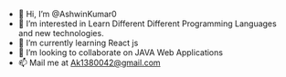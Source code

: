 - 👋 Hi, I’m @AshwinKumar0
- 👀 I’m interested in Learn Different Different Programming Languages and new technologies.
- 🌱 I’m currently learning React js
- 💞️ I’m looking to collaborate on JAVA Web Applications
- 📫 Mail me at Ak1380042@gmail.com

<!---
AshwinKumar0/AshwinKumar0 is a ✨ special ✨ repository because its `README.md` (this file) appears on your GitHub profile.
You can click the Preview link to take a look at your changes.
--->
